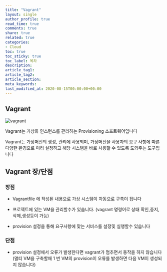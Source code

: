 ```yaml
---
title: "Vagrant"
layout: single
author_profile: true
read_time: true
comments: true
share: true
related: true
categories:
- Cloud
toc: true
toc_sticky: true
toc_label: 목차
description: 
article_tag1: 
article_tag2: 
article_section: 
meta_keywords: 
last_modified_at: 2020-08-15T00:00:00+00:00
---
```

## Vagrant

![vagrant](https://user-images.githubusercontent.com/51220344/90275437-465db700-de9d-11ea-87a6-b0d946d3f70b.png)


Vagrant는 가상화 인스턴스를 관리하는 Provisioning 소프트웨어입니다

Vagrant는 가상머신의 생성, 관리에 사용되며, 가상머신을 사용자의 요구 사항에 따른 다양한 환경으로 미리 설정하고 해당 시스템을 바로 사용할 수 있도록 도와주는 도구입니다

## Vagrant 장/단점

### 장점

- Vagrantfile 에 작성된 내용으로 가상 시스템이 자동으로 구축이 됩니다

- 프로젝트에 있는 VM을 관리할수가 있습니다. (vagrant 명령어로 상태 확인,중지,삭제,생성등이 가능)

- provision 설정을 통해 요구사항에 맞는 서비스를 설정및 실행할수 있습니다

### 단점

- provision 설정에서 오류가 발생한다면 vagrant가 멈추면서 동작을 하지 않습니다(멀티 VM을 구축할때 1 번 VM의 provision이 오류를 발생하면 다음 VM이 생성되지 않습니다)